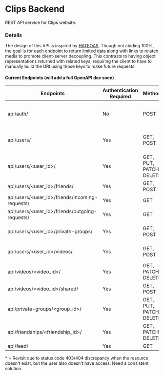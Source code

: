 # Clips Backend
REST API service for Clips website.

### Details
The design of this API is inspired by [HATEOAS](https://en.wikipedia.org/wiki/HATEOAS). Though not abiding 100%, the goal is for each endpoint to return limited data along with links to related media to promote client-server decoupling. This contrasts to having object representations returned with related keys, requiring the client to have to manually build the URI using those keys to make future requests.

#### Current Endpoints (will add a full OpenAPI doc soon)
| Endpoints                                      | Authentication Required  | Methods                         | Write Body Fields                                 | Status       |
| ---------------------------------------------- | -------------------------| --------------------------------| --------------------------------------------------| -------------|
| api/auth/                                      | No                       | POST                            | {'username': str, 'password': str}                | Complete     |
| api/users/                                     | Yes                      | GET, POST                       | {'username': str, 'password': str, 'email': str}  | Complete     |
| api/users/<user_id>/                           | Yes                      | GET, PUT, PATCH, DELETE         | {'username': str, 'password': str, 'email': str}  | Complete     |
| api/users/<user_id>/friends/                   | Yes                      | GET, POST                       | {'to': User}                                      | Complete     |
| api/users/<user_id>/friends/incoming-requests/ | Yes                      | GET                             | N/A                                               | Complete     |
| api/users/<user_id>/friends/outgoing-requests/ | Yes                      | GET                             | N/A                                               | Complete     |
| api/users/<user_id>/private-groups/            | Yes                      | GET, POST                       | {'group_name': str, 'members': list[User]}        | Complete (*) |
| api/users/<user_id>/videos/                    | Yes                      | GET, POST                       | {'video_name': str, 'video': file}                | In Progress  |
| api/videos/<video_id>/                         | Yes                      | GET, PATCH, DELETE              | {'video_name': str}                               | In Progress  |
| api/videos/<video_id>/shared/                  | Yes                      | GET, POST                       | TBD                                               | Incomplete   |
| api/private-groups/<group_id>/                 | Yes                      | GET, PUT, PATCH, DELETE         | {'group_name': str, 'members': list[User]}        | Complete     |
| api/friendships/<friendship_id>/               | Yes                      | GET, PATCH, DELETE              | N/A                                               | Complete     |
| api/feed/                                      | Yes                      | GET                             | N/A                                               | Incomplete   |

\* = Revisit due to status code 403/404 discrepancy when the resource doesn't exist, but the user also doesn't have access. Need a consistent solution.
